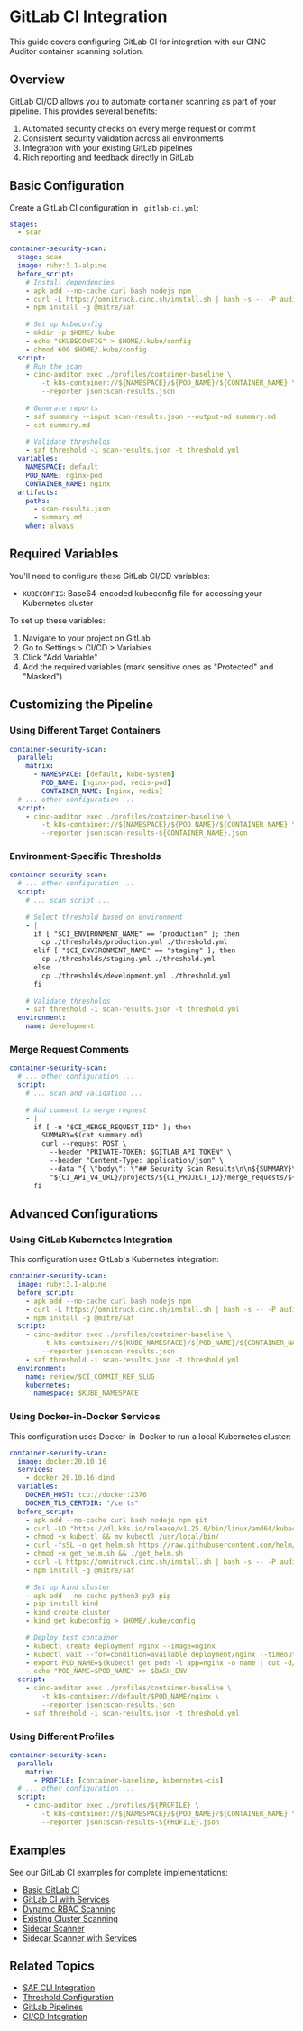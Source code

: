 # GitLab CI Integration

This guide covers configuring GitLab CI for integration with our CINC Auditor container scanning solution.

## Overview

GitLab CI/CD allows you to automate container scanning as part of your pipeline. This provides several benefits:

1. Automated security checks on every merge request or commit
2. Consistent security validation across all environments
3. Integration with your existing GitLab pipelines
4. Rich reporting and feedback directly in GitLab

## Basic Configuration

Create a GitLab CI configuration in `.gitlab-ci.yml`:

```yaml
stages:
  - scan

container-security-scan:
  stage: scan
  image: ruby:3.1-alpine
  before_script:
    # Install dependencies
    - apk add --no-cache curl bash nodejs npm
    - curl -L https://omnitruck.cinc.sh/install.sh | bash -s -- -P auditor
    - npm install -g @mitre/saf
    
    # Set up kubeconfig
    - mkdir -p $HOME/.kube
    - echo "$KUBECONFIG" > $HOME/.kube/config
    - chmod 600 $HOME/.kube/config
  script:
    # Run the scan
    - cinc-auditor exec ./profiles/container-baseline \
        -t k8s-container://${NAMESPACE}/${POD_NAME}/${CONTAINER_NAME} \
        --reporter json:scan-results.json
    
    # Generate reports
    - saf summary --input scan-results.json --output-md summary.md
    - cat summary.md
    
    # Validate thresholds
    - saf threshold -i scan-results.json -t threshold.yml
  variables:
    NAMESPACE: default
    POD_NAME: nginx-pod
    CONTAINER_NAME: nginx
  artifacts:
    paths:
      - scan-results.json
      - summary.md
    when: always
```

## Required Variables

You'll need to configure these GitLab CI/CD variables:

- `KUBECONFIG`: Base64-encoded kubeconfig file for accessing your Kubernetes cluster

To set up these variables:

1. Navigate to your project on GitLab
2. Go to Settings > CI/CD > Variables
3. Click "Add Variable"
4. Add the required variables (mark sensitive ones as "Protected" and "Masked")

## Customizing the Pipeline

### Using Different Target Containers

```yaml
container-security-scan:
  parallel:
    matrix:
      - NAMESPACE: [default, kube-system]
        POD_NAME: [nginx-pod, redis-pod]
        CONTAINER_NAME: [nginx, redis]
  # ... other configuration ...
  script:
    - cinc-auditor exec ./profiles/container-baseline \
        -t k8s-container://${NAMESPACE}/${POD_NAME}/${CONTAINER_NAME} \
        --reporter json:scan-results-${CONTAINER_NAME}.json
```

### Environment-Specific Thresholds

```yaml
container-security-scan:
  # ... other configuration ...
  script:
    # ... scan script ...
    
    # Select threshold based on environment
    - |
      if [ "$CI_ENVIRONMENT_NAME" == "production" ]; then
        cp ./thresholds/production.yml ./threshold.yml
      elif [ "$CI_ENVIRONMENT_NAME" == "staging" ]; then
        cp ./thresholds/staging.yml ./threshold.yml
      else
        cp ./thresholds/development.yml ./threshold.yml
      fi
    
    # Validate thresholds
    - saf threshold -i scan-results.json -t threshold.yml
  environment:
    name: development
```

### Merge Request Comments

```yaml
container-security-scan:
  # ... other configuration ...
  script:
    # ... scan and validation ...
    
    # Add comment to merge request
    - |
      if [ -n "$CI_MERGE_REQUEST_IID" ]; then
        SUMMARY=$(cat summary.md)
        curl --request POST \
          --header "PRIVATE-TOKEN: $GITLAB_API_TOKEN" \
          --header "Content-Type: application/json" \
          --data "{ \"body\": \"## Security Scan Results\n\n${SUMMARY}\" }" \
          "${CI_API_V4_URL}/projects/${CI_PROJECT_ID}/merge_requests/${CI_MERGE_REQUEST_IID}/notes"
      fi
```

## Advanced Configurations

### Using GitLab Kubernetes Integration

This configuration uses GitLab's Kubernetes integration:

```yaml
container-security-scan:
  image: ruby:3.1-alpine
  before_script:
    - apk add --no-cache curl bash nodejs npm
    - curl -L https://omnitruck.cinc.sh/install.sh | bash -s -- -P auditor
    - npm install -g @mitre/saf
  script:
    - cinc-auditor exec ./profiles/container-baseline \
        -t k8s-container://${KUBE_NAMESPACE}/${POD_NAME}/${CONTAINER_NAME} \
        --reporter json:scan-results.json
    - saf threshold -i scan-results.json -t threshold.yml
  environment:
    name: review/$CI_COMMIT_REF_SLUG
    kubernetes:
      namespace: $KUBE_NAMESPACE
```

### Using Docker-in-Docker Services

This configuration uses Docker-in-Docker to run a local Kubernetes cluster:

```yaml
container-security-scan:
  image: docker:20.10.16
  services:
    - docker:20.10.16-dind
  variables:
    DOCKER_HOST: tcp://docker:2376
    DOCKER_TLS_CERTDIR: "/certs"
  before_script:
    - apk add --no-cache curl bash nodejs npm git
    - curl -LO "https://dl.k8s.io/release/v1.25.0/bin/linux/amd64/kubectl"
    - chmod +x kubectl && mv kubectl /usr/local/bin/
    - curl -fsSL -o get_helm.sh https://raw.githubusercontent.com/helm/helm/main/scripts/get-helm-3
    - chmod +x get_helm.sh && ./get_helm.sh
    - curl -L https://omnitruck.cinc.sh/install.sh | bash -s -- -P auditor
    - npm install -g @mitre/saf
    
    # Set up kind cluster
    - apk add --no-cache python3 py3-pip
    - pip install kind
    - kind create cluster
    - kind get kubeconfig > $HOME/.kube/config
    
    # Deploy test container
    - kubectl create deployment nginx --image=nginx
    - kubectl wait --for=condition=available deployment/nginx --timeout=60s
    - export POD_NAME=$(kubectl get pods -l app=nginx -o name | cut -d/ -f2)
    - echo "POD_NAME=$POD_NAME" >> $BASH_ENV
  script:
    - cinc-auditor exec ./profiles/container-baseline \
        -t k8s-container://default/$POD_NAME/nginx \
        --reporter json:scan-results.json
    - saf threshold -i scan-results.json -t threshold.yml
```

### Using Different Profiles

```yaml
container-security-scan:
  parallel:
    matrix:
      - PROFILE: [container-baseline, kubernetes-cis]
  # ... other configuration ...
  script:
    - cinc-auditor exec ./profiles/${PROFILE} \
        -t k8s-container://${NAMESPACE}/${POD_NAME}/${CONTAINER_NAME} \
        --reporter json:scan-results-${PROFILE}.json
```

## Examples

See our GitLab CI examples for complete implementations:

- [Basic GitLab CI](../../gitlab-pipeline-examples/gitlab-ci.yml)
- [GitLab CI with Services](../../gitlab-pipeline-examples/gitlab-ci-with-services.yml)
- [Dynamic RBAC Scanning](../../gitlab-pipeline-examples/dynamic-rbac-scanning.yml)
- [Existing Cluster Scanning](../../gitlab-pipeline-examples/existing-cluster-scanning.yml)
- [Sidecar Scanner](../../gitlab-pipeline-examples/gitlab-ci-sidecar.yml)
- [Sidecar Scanner with Services](../../gitlab-pipeline-examples/gitlab-ci-sidecar-with-services.yml)

## Related Topics

- [SAF CLI Integration](saf-cli.md)
- [Threshold Configuration](../thresholds/index.md)
- [GitLab Pipelines](../../gitlab-pipeline-examples/index.md)
- [CI/CD Integration](../../integration/index.md)
